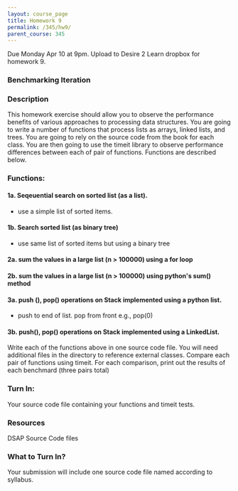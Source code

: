```yaml
---
layout: course_page
title: Homework 9
permalink: /345/hw9/
parent_course: 345
---
```


Due Monday Apr 10 at 9pm. Upload to Desire 2 Learn dropbox for homework 9.

### Benchmarking Iteration

### Description
This homework exercise should allow you to observe the performance benefits of various approaches to processing data structures. You are going to write a number of functions that process lists as arrays, linked lists, and trees. You are going to rely on the source code from the book for each class. You are then going to use the timeit library to observe performance differences between each of pair of functions. Functions are described below.

### Functions:
#### 1a. Seqeuential search on sorted list (as a list).
- use a simple list of sorted items.

#### 1b. Search sorted list (as binary tree)
- use same list of sorted items but using a binary tree

#### 2a. sum the values in a large list (n > 100000) using a for loop

#### 2b. sum the values in a large list (n > 100000) using python's sum() method

#### 3a. push (), pop() operations on Stack implemented using a python list.
- push to end of list. pop from front e.g., pop(0)

#### 3b. push(), pop() operations on Stack implemented using a LinkedList.

Write each of the functions above in one source code file. You will need additional files in the directory to reference external classes. Compare each pair of functions using timeit. For each comparison, print out the results of each benchmard (three pairs total)

### Turn In:
Your source code file containing your functions and timeit tests.

### Resources
DSAP Source Code files

### What to Turn In?
Your submission will include one source code file named according to syllabus.






